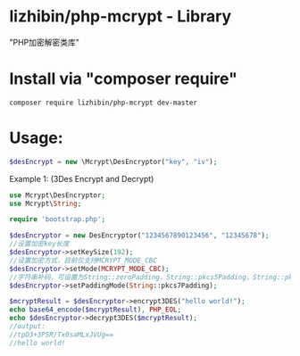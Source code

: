 lizhibin/php-mcrypt - Library
=============

"PHP加密解密类库"

Install via "composer require"
======
```shell
composer require lizhibin/php-mcrypt dev-master
```

Usage:
======
```php
$desEncrypt = new \Mcrypt\DesEncryptor("key", "iv");
```

Example 1: (3Des Encrypt and Decrypt)
```php
use Mcrypt\DesEncryptor;
use Mcrypt\String;

require 'bootstrap.php';

$desEncryptor = new DesEncryptor("1234567890123456", "12345678");
//设置加密key长度
$desEncryptor->setKeySize(192);
//设置加密方式，目前仅支持MCRYPT_MODE_CBC
$desEncryptor->setMode(MCRYPT_MODE_CBC);
//字符串补码，可设置为String::zeroPadding，String::pkcs5Padding，String::pkcs7Padding
$desEncryptor->setPaddingMode(String::pkcs7Padding);

$mcryptResult = $desEncryptor->encrypt3DES("hello world!");
echo base64_encode($mcryptResult), PHP_EOL;
echo $desEncryptor->decrypt3DES($mcryptResult);
//output:
//tpD3+3PSR/Tx0saMLxJVUg==
//hello world!
```